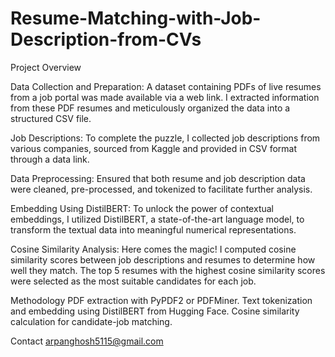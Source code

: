 # Resume-Matching-with-Job-Description-from-CVs
Project Overview

Data Collection and Preparation:
A dataset containing PDFs of live resumes from a job portal was made available via a web link.
I extracted information from these PDF resumes and meticulously organized the data into a structured CSV file.

Job Descriptions:
To complete the puzzle, I collected job descriptions from various companies, sourced from Kaggle and provided in CSV format through a data link.

Data Preprocessing:
Ensured that both resume and job description data were cleaned, pre-processed, and tokenized to facilitate further analysis.

Embedding Using DistilBERT:
To unlock the power of contextual embeddings, I utilized DistilBERT, a state-of-the-art language model, to transform the textual data into meaningful numerical representations.

Cosine Similarity Analysis:
Here comes the magic! I computed cosine similarity scores between job descriptions and resumes to determine how well they match.
The top 5 resumes with the highest cosine similarity scores were selected as the most suitable candidates for each job.

Methodology
PDF extraction with PyPDF2 or PDFMiner.
Text tokenization and embedding using DistilBERT from Hugging Face.
Cosine similarity calculation for candidate-job matching.

Contact
arpanghosh5115@gmail.com

